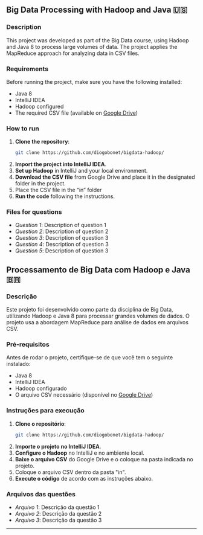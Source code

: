 ## Big Data Processing with Hadoop and Java 🇺🇸

### Description
This project was developed as part of the Big Data course, using Hadoop and Java 8 to process large volumes of data. The project applies the MapReduce approach for analyzing data in CSV files.

### Requirements
Before running the project, make sure you have the following installed:
- Java 8
- IntelliJ IDEA
- Hadoop configured
- The required CSV file (available on [Google Drive](YOUR_CSV_URL))

### How to run
1. **Clone the repository**:
   ```bash
   git clone https://github.com/diogobonet/bigdata-hadoop/
   ```
2. **Import the project into IntelliJ IDEA**.
3. **Set up Hadoop** in IntelliJ and your local environment.
4. **Download the CSV file** from Google Drive and place it in the designated folder in the project.
5. Place the CSV file in the “in” folder
6. **Run the code** following the instructions.

### Files for questions
- *Question 1*: Description of question 1
- *Question 2*: Description of question 2
- *Question 3*: Description of question 3
- *Question 4*: Description of question 3
- *Question 5*: Description of question 3

## Processamento de Big Data com Hadoop e Java 🇧🇷

### Descrição
Este projeto foi desenvolvido como parte da disciplina de Big Data, utilizando Hadoop e Java 8 para processar grandes volumes de dados. O projeto usa a abordagem MapReduce para análise de dados em arquivos CSV.

### Pré-requisitos
Antes de rodar o projeto, certifique-se de que você tem o seguinte instalado:
- Java 8
- IntelliJ IDEA
- Hadoop configurado
- O arquivo CSV necessário (disponível no [Google Drive](URL_DO_SEU_CSV))

### Instruções para execução
1. **Clone o repositório**:
   ```bash
   git clone https://github.com/diogobonet/bigdata-hadoop/
   ```
2. **Importe o projeto no IntelliJ IDEA**.
3. **Configure o Hadoop** no IntelliJ e no ambiente local.
4. **Baixe o arquivo CSV** do Google Drive e o coloque na pasta indicada no projeto.
5. Coloque o arquivo CSV dentro da pasta "in".
6. **Execute o código** de acordo com as instruções abaixo.

### Arquivos das questões
- *Arquivo 1*: Descrição da questão 1
- *Arquivo 2*: Descrição da questão 2
- *Arquivo 3*: Descrição da questão 3

---







